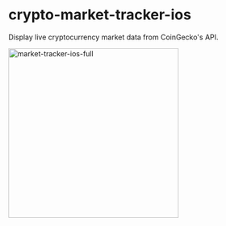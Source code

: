 # crypto-market-tracker-ios
Display live cryptocurrency market data from CoinGecko's API.


<img width="337" alt="market-tracker-ios-full" src="https://user-images.githubusercontent.com/36863375/180112901-76f82734-ae97-496b-a413-b7a3f248de10.png">
